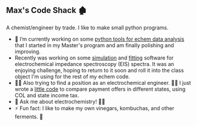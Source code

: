 ## Max's Code Shack 🏚️

A chemist/engineer by trade. I like to make small python programs.

- 🔭 I’m currently working on some <a href="https://github.com/meadem/chemax">python tools for echem data analysis</a> that I started in my Master's program and am finally polishing and improving.
-   Recently was working on some <a href="https://github.com/meadem/chemax/blob/845de68d961cf8aa050cccf07b0110a5e4595211/Z_sim.py">simulation</a> and <a href="https://github.com/meadem/chemax/blob/845de68d961cf8aa050cccf07b0110a5e4595211/Z_fit.py">fitting</a> software for electrochemical impedance spectroscopy (EIS) spectra. It was an enjoying challenge, hoping to return to it soon and roll it into the class object I'm using for the rest of my echem code.
- 🕵️‍♂️ Also trying to find a position as an electrochemical engineer. 👨‍🔬 I just wrote a <a href="https://github.com/meadem/random">little code</a> to compare payment offers in different states, using COL and state income tax.
- 💬 Ask me about electrochemistry! 🔌🧪
- ⚡ Fun fact: I like to make my own vinegars, kombuchas, and other ferments. 🦠
